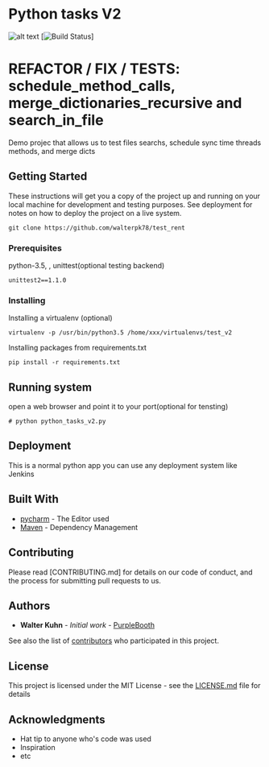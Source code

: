 # Python tasks V2
![alt text](https://img.shields.io/pypi/pyversions/sanic.svg)
[![Build Status](https://travis-ci.org/airbnb/superset.svg?branch=master)]


# REFACTOR / FIX / TESTS: schedule_method_calls, merge_dictionaries_recursive and search_in_file

Demo projec that allows us to test files searchs, schedule sync time threads methods, and merge dicts

## Getting Started

These instructions will get you a copy of the project up and running on your local machine for development and testing purposes. See deployment for notes on how to deploy the project on a live system.
```
git clone https://github.com/walterpk78/test_rent
```
### Prerequisites

python-3.5, , unittest(optional testing backend)

```
unittest2==1.1.0
```

### Installing
Installing a virtualenv (optional)
```
virtualenv -p /usr/bin/python3.5 /home/xxx/virtualenvs/test_v2
```
Installing packages from requirements.txt
```
pip install -r requirements.txt 
```


## Running system
open a web browser and point it to your port(optional for tensting)
```
# python python_tasks_v2.py
```

## Deployment

This is a normal python app you can use any deployment system like Jenkins


## Built With

* [pycharm](https://www.jetbrains.com) - The Editor used
* [Maven](https://maven.apache.org/) - Dependency Management

## Contributing

Please read [CONTRIBUTING.md] for details on our code of conduct, and the process for submitting pull requests to us.

## Authors

* **Walter Kuhn** - *Initial work* - [PurpleBooth](https://github.com/walterpk78)

See also the list of [contributors](https://github.com/your/project/contributors) who participated in this project.

## License

This project is licensed under the MIT License - see the [LICENSE.md](LICENSE.md) file for details

## Acknowledgments

* Hat tip to anyone who's code was used
* Inspiration
* etc

